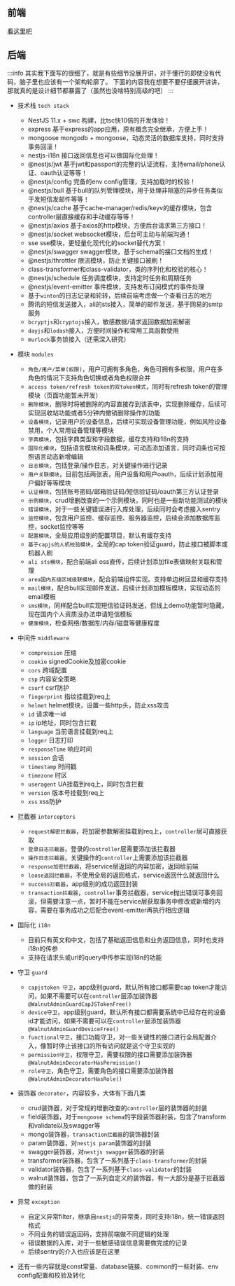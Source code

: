 # <WPageTitle></WPageTitle>

## 前端

[看这里吧](./vue/introduction.md)

## 后端
:::info
其实我下面写的很细了，就是有些细节没展开讲，对于懂行的即使没有代码，脑子里也应该有一个架构轮廓了。
下面的内容我在想要不要仔细展开讲讲，那就真的是设计细节都暴露了（虽然也没啥特别高级的吧）
:::

- 技术栈 `tech stack`
    - <WBaseLink preset="nestjs">NestJS 11.x</WBaseLink> + <WBaseLink preset="swc">swc</WBaseLink> 构建，比tsc快10倍的开发体验！
    - <WBaseLink preset="express">express</WBaseLink> 基于express的app应用，原有概念完全继承，方便上手！
    - <WBaseLink preset="mongoose">mongoose</WBaseLink> mongodb + mongoose，动态灵活的数据库支持，同时支持事务回滚！
    - <WBaseLink preset="nestjs-i18n">nestjs-i18n</WBaseLink> 接口返回信息也可以做国际化处理！
    - <WBaseLink preset="nestjs-jwt">@nestjs/jwt</WBaseLink> 基于jwt和<WBaseLink preset="passport">passport</WBaseLink>的完整的认证流程，支持email/phone认证、oauth认证等等！
    - <WBaseLink preset="nestjs-config">@nestjs/config</WBaseLink> 完备的env config管理，支持加载时的校验！
    - <WBaseLink preset="nestjs-bull">@nestjs/bull</WBaseLink> 基于bull的队列管理模块，用于处理非阻塞的异步任务类似于发短信发邮件等等！
    - <WBaseLink preset="nestjs-cache">@nestjs/cache</WBaseLink> 基于cache-manager/<WBaseLink preset="redis">redis</WBaseLink>/<WBaseLink preset="keyv">keyv</WBaseLink>的缓存模块，包含controller层直接缓存和手动缓存等等！
    - <WBaseLink preset="nestjs-axios">@nestjs/axios</WBaseLink> 基于axios的http模块，方便后台请求第三方接口！
    - <WBaseLink preset="nestjs-socket">@nestjs/socket</WBaseLink> websocket模块，后台可主动与前端沟通！
    - <WBaseLink preset="nestjs-sse">sse</WBaseLink> sse模块，更轻量化现代化的socket替代方案！
    - <WBaseLink preset="nestjs-swagger">@nestjs/swagger</WBaseLink> swagger模块，基于schema的接口文档的生成！
    - <WBaseLink preset="nestjs-throttler">@nestjs/throttler</WBaseLink> 限流模块，防止关键接口被刷！
    - <WBaseLink preset="class-transformer">class-transformer</WBaseLink>和<WBaseLink preset="class-validator">class-validator</WBaseLink>，类的序列化和校验的核心！
    - <WBaseLink preset="nestjs-task">@nestjs/schedule</WBaseLink> 任务调度模块，支持定时任务和周期任务
    - <WBaseLink preset="nestjs-event">@nestjs/event-emitter</WBaseLink> 事件模块，支持发布订阅模式的事件处理
    - 基于`winton`的日志记录和轮转，后续前端考虑做一个查看日志的地方
    - 腾讯的短信发送接入，ali的sts接入，简单的邮件发送，基于网易的smtp服务
    - `bcryptjs`和`cryptojs`接入，敏感数据/请求返回数据加密解密
    - `dayjs`和`lodash`接入，方便时间操作和常用工具函数使用
    - `murlock`事务锁接入（还需深入研究）

- 模块 `modules`
    - `角色/用户/菜单(权限)`，用户可拥有多角色，角色可拥有多权限，用户在多角色的情况下支持角色切换或者角色权限合并
    - `access token/refresh token的双token模式`，同时有refresh token的管理模块（页面功能暂未开发）
    - `删除模块`，删除时将被删除的内容直接存到该表中，实现删除缓存，后续可实现回收站功能或者5分钟内撤销删除操作的功能
    - `设备模块`，记录用户的设备信息，后续可实现设备管理功能，例如风险设备禁用，个人常用设备管理等模块
    - `字典模块`，包括字典类型和字段数据，缓存支持和i18n的支持
    - `国际化模块`，包括语言模块和词条模块，可动态添加语言，同时词条也可按照语言动态新增编辑
    - `日志模块`，包括登录/操作日志，对关键操作进行记录
    - `用户关联模块`，目前包括两张表，用户设备和用户oauth，后续计划添加用户偏好等等模块
    - `认证模块`，包括账号密码/邮箱验证码/短信验证码/oauth第三方认证登录
    - `示例模块`，crud增删改查的一个示例模块，同时也是一些新功能测试的模块
    - `错误模块`，对于一些关键错误进行入库处理，后续同时会考虑接入sentry
    - `监控模块`，包含用户监控、缓存监控、服务器监控，后续会添加数据库监控，socket监控等等
    - `配置模块`，全局应用级别的配置项目，默认有缓存支持
    - `基于capjs的人机校验模块`，全局的cap token验证guard，防止接口被脚本或机器人刷
    - `ali sts模块`，配合前端ali oss直传，后续计划添加file表做映射关联和管理
    - `area国内五级区域级联模块`，配合前端组件实现。支持单边树回显和缓存支持
    - `mail模块`，配合bull实现邮件发送，后续计划添加模板模块，实现动态的email模板
    - `sms模块`，同样配合bull实现短信验证码发送，但线上demo功能暂时隐藏，现在国内个人资质没办法申请短信模板
    - `健康模块`，检查网络/数据库/内存/磁盘等健康程度

- 中间件 `middleware`
    - `compression` 压缩
    - `cookie` signedCookie及加密cookie
    - `cors` 跨域配置
    - `csp` 内容安全策略
    - `csurf` csrf防护
    - `fingerprint` 指纹挂载到req上
    - `helmet` helmet模块，设置一些http头，防止xss攻击
    - `id` 请求唯一id
    - `ip` ip地址，同时包含拦截
    - `language` 当前语言挂载到req上
    - `logger` 日志打印
    - `responseTime` 响应时间
    - `session` 会话
    - `timestamp` 时间戳
    - `timezone` 时区
    - `useragent` UA挂载到req上，同时包含拦截
    - `version` 版本号挂载到req上
    - `xss` xss防护

- 拦截器 `interceptors`
    - `request解密拦截器`，将加密参数解密挂载到req上，`controller`层可直接获取
    - `登录日志拦截器`，登录的`controller`层需要添加该拦截器
    - `操作日志拦截器`，关键操作的`controller`上需要添加该拦截器
    - `response加密拦截器`，将service层返回的内容加密，返回给前端
    - `loose返回拦截器`，不使用全局的返回格式，service返回什么就返回什么
    - `success拦截器`，app级别的成功返回封装
    - `transaction拦截器`，`controller`事务拦截器，service抛出错误可事务回滚，但需要注意一点，暂时不能在service层获取事务中修改或新增的内容，需要在事务成功之后配合event-emitter再执行相应逻辑

- 国际化 `i18n`
    - 目前只有英文和中文，包括了基础返回信息和业务返回信息，同时也支持i18n的传参
    - 支持在请求头或url的query中传参实现i18n的功能

- 守卫 `guard`
    - `capjstoken 守卫`，app级别guard，默认所有接口都需要cap token才能访问，如果不需要可以在`controller`层添加装饰器 `@WalnutAdminGuardCapJSTokenFree()`
    - `device守卫`，app级别guard，默认所有接口都需要系统中已经存在的设备id才能访问，如果不需要可以在`controller`层添加装饰器 `@WalnutAdminGuardDeviceFree()`
    - `functional守卫`，接口功能守卫，对一些关键性的接口进行全局配置介入，像暂时停止该接口的所有访问就是这个守卫实现的
    - `permission守卫`，权限守卫，需要权限的接口需要添加装饰器 `@WalnutAdminDecoratorHasPermission()`
    - `role守卫`，角色守卫，需要角色的接口需要添加装饰器 `@WalnutAdminDecoratorHasRole()`

- 装饰器 `decorator`，内容较多，大体有下面几类
    - crud装饰器，对于常规的增删改查的`controller`层的装饰器的封装
    - field装饰器，对于`mongoose schema`的字段装饰器封装，包含了transform和validate以及swagger等
    - mongo装饰器，`transaction拦截器`的装饰器封装
    - param装饰器，对`nestjs param`装饰器的封装
    - swagger装饰器，对`nestjs swagger`装饰器的封装
    - transformer装饰器，包含了一系列基于`class-transformer`的封装
    - validator装饰器，包含了一系列基于`class-validator`的封装
    - walnut装饰器，包含了一系列自定义的装饰器，有一大部分是基于拦截器做的封装

- 异常 `exception`
    - 自定义异常filter，继承自`nestjs`的异常类，同时支持i18n，统一错误返回格式
    - 不同业务的错误返回码，支持前端做不同逻辑的处理
    - 错误数据的入库，对于一些敏感错误信息需要做完成的记录
    - 后续sentry的介入也应该是在这里

- 还有一些内容就是const常量、database链接、common的一些封装、env config配置和校验及转化
